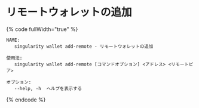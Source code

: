 # リモートウォレットの追加

{% code fullWidth="true" %}
```
NAME:
   singularity wallet add-remote - リモートウォレットの追加

使用法:
   singularity wallet add-remote [コマンドオプション] <アドレス> <リモートピア>

オプション:
   --help, -h  ヘルプを表示する
```
{% endcode %}